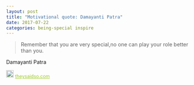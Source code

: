 ```yaml
---
layout: post
title: "Motivational quote: Damayanti Patra"
date: 2017-07-22
categories: being-special inspire
---
```

> Remember that you are very special,no one can play your role better than you.

Damayanti Patra

<span style="z-index:50;font-size:0.9em;"><img src="https://theysaidso.com/branding/theysaidso.png" height="20" width="20" alt="theysaidso.com"/><a href="https://theysaidso.com" title="Powered by quotes from theysaidso.com" style="color: #9fcc25; margin-left: 4px; vertical-align: middle;">theysaidso.com</a></span>
